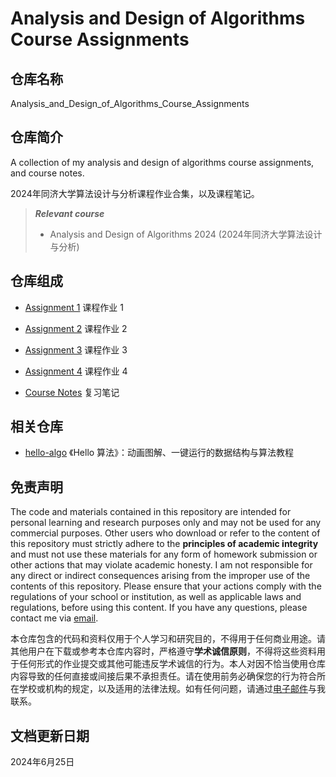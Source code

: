 # Analysis and Design of Algorithms Course Assignments

## 仓库名称

Analysis_and_Design_of_Algorithms_Course_Assignments

## 仓库简介

A collection of my analysis and design of algorithms course assignments, and course notes.

2024年同济大学算法设计与分析课程作业合集，以及课程笔记。

> ***Relevant course***
> * Analysis and Design of Algorithms 2024 (2024年同济大学算法设计与分析)

## 仓库组成

* [Assignment 1](Assignment_1.md)
课程作业 1

* [Assignment 2](Assignment_2.md)
课程作业 2

* [Assignment 3](Assignment_3.md)
课程作业 3

* [Assignment 4](Assignment_4.md)
课程作业 4

* [Course Notes](Course_Notes.md)
复习笔记

## 相关仓库

* [hello-algo](https://github.com/krahets/hello-algo)
《Hello 算法》：动画图解、一键运行的数据结构与算法教程

## 免责声明

The code and materials contained in this repository are intended for personal learning and research purposes only and may not be used for any commercial purposes. Other users who download or refer to the content of this repository must strictly adhere to the **principles of academic integrity** and must not use these materials for any form of homework submission or other actions that may violate academic honesty. I am not responsible for any direct or indirect consequences arising from the improper use of the contents of this repository. Please ensure that your actions comply with the regulations of your school or institution, as well as applicable laws and regulations, before using this content. If you have any questions, please contact me via [email](mailto:minmuslin@outlook.com).

本仓库包含的代码和资料仅用于个人学习和研究目的，不得用于任何商业用途。请其他用户在下载或参考本仓库内容时，严格遵守**学术诚信原则**，不得将这些资料用于任何形式的作业提交或其他可能违反学术诚信的行为。本人对因不恰当使用仓库内容导致的任何直接或间接后果不承担责任。请在使用前务必确保您的行为符合所在学校或机构的规定，以及适用的法律法规。如有任何问题，请通过[电子邮件](mailto:minmuslin@outlook.com)与我联系。

## 文档更新日期

2024年6月25日